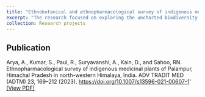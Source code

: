 ```yaml
---
title: "Ethnobotanical and ethnopharmacological survey of indigenous medicinal plants of Palampur, Himachal Pradesh in North‑Western Himalaya, India"
excerpt: "The research focused on exploring the uncharted biodiversity of the Himalayas, where **19 medicinal plant species** were **identified for their novel or lesser-known ethnomedicinal applications**. Additionally, **3 threatened wild plant species** were collected from the study area. The research also examined the sustainable lifestyle of native tribes and locals who utilized these medicinal plants to treat various ailments. The study underscored the immense potential of medicinal plants as a source of raw materials for the discovery of new bioactive compounds and drugs. We collected a **total of 102 plant samples**, which were subsequently preserved for herbarium preparation through numerous treks and forest expeditions.The maximum number of species belongs to the family Lamiaceae (7), Fabaceae (7), Asteraceae (6), Moraceae (4 species), Apocyanaceae (4 species) and Euphorbiaceae (3 species). Different plant parts were used by local informants such as leaves, galls, fruits, seeds, latex, stem, root, flowers, bark, and rhizomes. In addition to the aforementioned findings, the study also revealed that the majority of plant species were employed in the treatment of gastro-intestinal disorders (48 species), followed by skin disorders (34 species) and respiratory disorders (25 species). Furthermore, we conducted direct interviews with 77 traditional healers, tribes, and locals to understand their usage of medicinal plants in disease treatment. This comprehensive survey provided valuable insights into the therapeutic potential of Himalayan flora.<br/><img src='/images/ethnobotanical_survey.png'>" 
collection: Research projects
---
```


## Publication
Arya, A., Kumar, S., Paul, R., Suryavanshi, A., Kain, D., and Sahoo, RN. Ethnopharmacological survey of indigenous medicinal plants of Palampur, Himachal Pradesh in north-western Himalaya, India. ADV TRADIT MED (ADTM) 23, 169–212 (2023). https://doi.org/10.1007/s13596-021-00607-1' [[View PDF]](https://rnsahoo96.github.io/files/ethnopharmacology-palampur.pdf)
